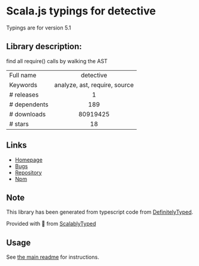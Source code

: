 
# Scala.js typings for detective

Typings are for version 5.1

## Library description:
find all require() calls by walking the AST

|                    |                 |
| ------------------ | :-------------: |
| Full name          | detective |
| Keywords           | analyze, ast, require, source |
| # releases         | 1 |
| # dependents       | 189 |
| # downloads        | 80919425 |
| # stars            | 18 |

## Links
- [Homepage](https://github.com/browserify/detective#readme)
- [Bugs](https://github.com/browserify/detective/issues)
- [Repository](https://github.com/browserify/detective)
- [Npm](https://www.npmjs.com/package/detective)
    


## Note
This library has been generated from typescript code from [DefinitelyTyped](https://definitelytyped.org).

Provided with :purple_heart: from [ScalablyTyped](https://github.com/oyvindberg/ScalablyTyped)

## Usage
See [the main readme](../../readme.md) for instructions.


